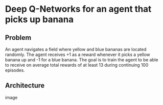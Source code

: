 # Deep Q-Networks for an agent that picks up banana

## Problem
An agent navigates a field where yellow and blue bananas are located randomly. The agent receives +1 as a reward whenever it picks a yellow banana up and -1 for a blue banana. The goal is to train the agent to be able to receive on average total rewards of at least 13 during continuing 100 episodes.

## Architecture
image